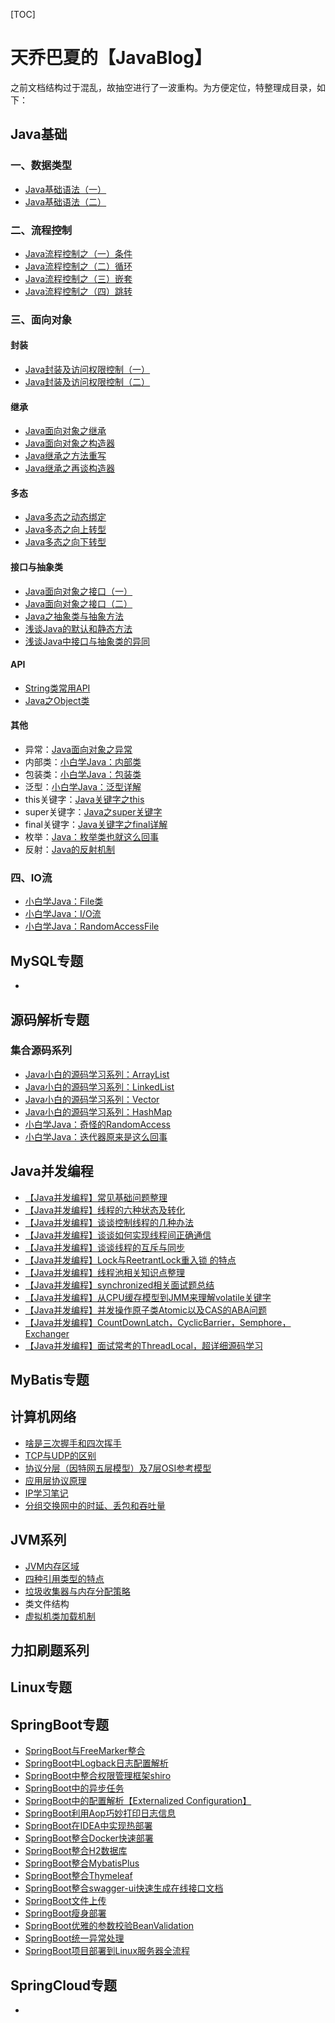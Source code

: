 [TOC]

# 天乔巴夏的【JavaBlog】

之前文档结构过于混乱，故抽空进行了一波重构。为方便定位，特整理成目录，如下：

## Java基础

### 一、数据类型

- [ Java基础语法（一）](Java基础/数据类型/Java基础语法（一）.md)
- [ Java基础语法（二）](Java基础/数据类型/Java基础语法（二）.md)

### 二、流程控制

- [Java流程控制之（一）条件](Java基础/流程控制/Java流程控制之（一）条件)
- [Java流程控制之（二）循环](Java基础/流程控制/Java流程控制之（二）循环)
- [Java流程控制之（三）嵌套](Java基础/流程控制/Java流程控制之（三）嵌套)
- [Java流程控制之（四）跳转](Java基础/流程控制/Java流程控制之（四）跳转)

### 三、面向对象

#### 封装

- [Java封装及访问权限控制（一）](Java基础/面向对象/Java封装及访问权限控制（一）.md)
- [Java封装及访问权限控制（二）](Java基础/面向对象/Java封装及访问权限控制（二）.md)

#### 继承

- [Java面向对象之继承](Java基础/面向对象/Java面向对象之继承.md)
- [Java面向对象之构造器](Java基础/面向对象/Java面向对象之构造器.md)
- [Java继承之方法重写](Java基础/面向对象/Java继承之方法重写.md)
- [Java继承之再谈构造器](Java基础/面向对象/Java继承之再谈构造器.md)

#### 多态

- [Java多态之动态绑定](Java基础/面向对象/Java多态之动态绑定.md)
- [Java多态之向上转型](Java基础/面向对象/Java多态之向上转型.md)
- [Java多态之向下转型](Java基础/面向对象/Java多态之向下转型.md)

#### 接口与抽象类

- [Java面向对象之接口（一）](Java基础/面向对象/Java面向对象之接口（一）.md)
- [Java面向对象之接口（二）](Java基础/面向对象/Java面向对象之接口（二）.md)
- [Java之抽象类与抽象方法](Java基础/面向对象/Java之抽象类与抽象方法.md)
- [浅谈Java的默认和静态方法](Java基础/面向对象/浅谈Java的默认和静态方法.md)
- [浅谈Java中接口与抽象类的异同](Java基础/面向对象/浅谈Java中接口与抽象类的异同.md)

#### API

- [String类常用API](Java基础/面向对象/Java之String类常用API.md)
- [Java之Object类](Java基础/面向对象/Java之Object类.md)

#### 其他

- 异常：[Java面向对象之异常](Java基础/面向对象/Java面向对象之异常.md)
- 内部类：[小白学Java：内部类](Java基础/面向对象/小白学Java：内部类.md)
- 包装类：[小白学Java：包装类](Java基础/面向对象/小白学Java：包装类.md)
- 泛型：[小白学Java：泛型详解](Java基础/面向对象/小白学Java：泛型详解.md)
- this关键字：[Java关键字之this](Java基础/面向对象/Java关键字之this.md)
- super关键字：[Java之super关键字](Java基础/面向对象/Java之super关键字.md)
- final关键字：[Java关键字之final详解](Java基础/面向对象/Java关键字之final详解.md)
- 枚举：[Java：枚举类也就这么回事](Java基础/枚举类/md/Java：枚举类也就这么回事.md)
- 反射：[Java的反射机制](Java基础/反射/Java的反射机制.md)

### 四、IO流

- [ 小白学Java：File类](Java基础/IO/md/小白学Java：File类)
- [ 小白学Java：I/O流](Java基础/IO/md/小白学Java：IO流)
- [ 小白学Java：RandomAccessFile](Java基础/IO/md/小白学Java：RandomAccessFile)



## MySQL专题

- [](数据库部分/MySQL/md/[MySQL]：DQL中的分组查询.md)

## 源码解析专题

### 集合源码系列

- [Java小白的源码学习系列：ArrayList](%E9%9B%86%E5%90%88%E6%BA%90%E7%A0%81%E7%B3%BB%E5%88%97/md/ArrayList%E6%BA%90%E7%A0%81%E5%AD%A6%E4%B9%A0.md)
- [Java小白的源码学习系列：LinkedList ](%E9%9B%86%E5%90%88%E6%BA%90%E7%A0%81%E7%B3%BB%E5%88%97/md/LinkedList%20%E6%BA%90%E7%A0%81%E5%AD%A6%E4%B9%A0.md)
- [Java小白的源码学习系列：Vector](%E9%9B%86%E5%90%88%E6%BA%90%E7%A0%81%E7%B3%BB%E5%88%97/md/Vector%E6%BA%90%E7%A0%81%E5%AD%A6%E4%B9%A0.md)
- [Java小白的源码学习系列：HashMap](%E9%9B%86%E5%90%88%E6%BA%90%E7%A0%81%E7%B3%BB%E5%88%97/md/Hashmap%E6%BA%90%E7%A0%81%E5%AD%A6%E4%B9%A0.md)
- [小白学Java：奇怪的RandomAccess](%E9%9B%86%E5%90%88%E6%BA%90%E7%A0%81%E7%B3%BB%E5%88%97/md/%E5%B0%8F%E7%99%BD%E5%AD%A6Java%EF%BC%9A%E5%A5%87%E6%80%AA%E7%9A%84RandomAccess.md)
- [小白学Java：迭代器原来是这么回事](%E9%9B%86%E5%90%88%E6%BA%90%E7%A0%81%E7%B3%BB%E5%88%97/md/%E5%B0%8F%E7%99%BD%E5%AD%A6Java%EF%BC%9A%E8%BF%AD%E4%BB%A3%E5%99%A8%E5%8E%9F%E6%9D%A5%E6%98%AF%E8%BF%99%E4%B9%88%E5%9B%9E%E4%BA%8B.md)

## Java并发编程

- [【Java并发编程】常见基础问题整理](%E9%9D%A2%E8%AF%95%E7%9B%B8%E5%85%B3/%E5%B9%B6%E5%8F%91/%E5%B9%B6%E5%8F%91%E5%9F%BA%E7%A1%80%E5%B8%B8%E8%A7%81%E9%9D%A2%E8%AF%95%E9%A2%98.md)
- [【Java并发编程】线程的六种状态及转化](%E5%A4%9A%E7%BA%BF%E7%A8%8B%E5%B9%B6%E5%8F%91/md/Java%EF%BC%9A%E7%BA%BF%E7%A8%8B%E7%9A%84%E5%85%AD%E7%A7%8D%E7%8A%B6%E6%80%81%E5%8F%8A%E8%BD%AC%E6%8D%A2.md)
- [【Java并发编程】谈谈控制线程的几种办法](%E5%A4%9A%E7%BA%BF%E7%A8%8B%E5%B9%B6%E5%8F%91/md/Java%EF%BC%9A%E8%B0%88%E8%B0%88%E6%8E%A7%E5%88%B6%E7%BA%BF%E7%A8%8B%E7%9A%84%E5%87%A0%E7%A7%8D%E5%8A%9E%E6%B3%95.md)
- [【Java并发编程】谈谈如何实现线程间正确通信](%E5%A4%9A%E7%BA%BF%E7%A8%8B%E5%B9%B6%E5%8F%91/md/Java%EF%BC%9A%E5%AE%9E%E7%8E%B0%E7%BA%BF%E7%A8%8B%E9%97%B4%E6%AD%A3%E7%A1%AE%E9%80%9A%E4%BF%A1.md)
- [【Java并发编程】谈谈线程的互斥与同步](%E5%A4%9A%E7%BA%BF%E7%A8%8B%E5%B9%B6%E5%8F%91/md/Java%EF%BC%9A%E7%BA%BF%E7%A8%8B%E5%AE%89%E5%85%A8%E4%B8%8E%E4%BA%92%E6%96%A5%E5%90%8C%E6%AD%A5.md)
- [【Java并发编程】Lock与ReetrantLock重入锁 的特点](%E5%A4%9A%E7%BA%BF%E7%A8%8B%E5%B9%B6%E5%8F%91/md/Java%EF%BC%9ALock%E4%B8%8EReentrantLock.md)
- [【Java并发编程】线程池相关知识点整理](%E9%9D%A2%E8%AF%95%E7%9B%B8%E5%85%B3/%E5%B9%B6%E5%8F%91/%E7%BA%BF%E7%A8%8B%E6%B1%A0%E7%9A%84%E7%9F%A5%E8%AF%86%E7%82%B9.md)
- [【Java并发编程】synchronized相关面试题总结](%E9%9D%A2%E8%AF%95%E7%9B%B8%E5%85%B3/%E5%B9%B6%E5%8F%91/synchronized.md)
- [【Java并发编程】从CPU缓存模型到JMM来理解volatile关键字](%E9%9D%A2%E8%AF%95%E7%9B%B8%E5%85%B3/%E5%B9%B6%E5%8F%91/volatile%E5%85%B3%E9%94%AE%E5%AD%97.md)
- [【Java并发编程】并发操作原子类Atomic以及CAS的ABA问题](%E9%9D%A2%E8%AF%95%E7%9B%B8%E5%85%B3/%E5%B9%B6%E5%8F%91/Atomic%E5%8E%9F%E5%AD%90%E7%B1%BB.md)
- [【Java并发编程】CountDownLatch，CyclicBarrier，Semphore，Exchanger](%E9%9D%A2%E8%AF%95%E7%9B%B8%E5%85%B3/%E5%B9%B6%E5%8F%91/Java%E4%B8%AD%E7%9A%84%E5%B9%B6%E5%8F%91%E5%B7%A5%E5%85%B7%E7%B1%BB.md)
- [【Java并发编程】面试常考的ThreadLocal，超详细源码学习](%E9%9D%A2%E8%AF%95%E7%9B%B8%E5%85%B3/%E5%B9%B6%E5%8F%91/ThreadLocal.md)

## MyBatis专题

## 计算机网络

- [啥是三次握手和四次挥手](%E8%AE%A1%E7%AE%97%E6%9C%BA%E7%BD%91%E7%BB%9C/%E4%B8%89%E6%AC%A1%E6%8F%A1%E6%89%8B%E4%B8%8E%E5%9B%9B%E6%AC%A1%E6%8C%A5%E6%89%8B.md)
- [ TCP与UDP的区别](%E8%AE%A1%E7%AE%97%E6%9C%BA%E7%BD%91%E7%BB%9C/TCP%E5%92%8CUDP%E7%9A%84%E5%8C%BA%E5%88%AB.md)
- [ 协议分层（因特网五层模型）及7层OSI参考模型](%E8%AE%A1%E7%AE%97%E6%9C%BA%E7%BD%91%E7%BB%9C/%E5%8D%8F%E8%AE%AE%E5%88%86%E5%B1%82%E5%8F%8Aosi%E6%A8%A1%E5%9E%8B.md)
- [ 应用层协议原理](%E8%AE%A1%E7%AE%97%E6%9C%BA%E7%BD%91%E7%BB%9C/%E5%BA%94%E7%94%A8%E5%B1%82%E5%8D%8F%E8%AE%AE%E5%8E%9F%E7%90%86%EF%BC%88%E4%B8%80%EF%BC%89.md)
- [IP学习笔记](%E8%AE%A1%E7%AE%97%E6%9C%BA%E7%BD%91%E7%BB%9C/IP%E5%AD%A6%E4%B9%A0%E7%AC%94%E8%AE%B0.md)
- [ 分组交换网中的时延、丢包和吞吐量](%E8%AE%A1%E7%AE%97%E6%9C%BA%E7%BD%91%E7%BB%9C/%E5%88%86%E7%BB%84%E4%BA%A4%E6%8D%A2%E7%BD%91%E4%B8%AD%E7%9A%84%E6%97%B6%E5%BB%B6%EF%BC%8C%E4%B8%A2%E5%8C%85%E5%92%8C%E5%90%9E%E5%90%90%E9%87%8F.md)

## JVM系列

- [JVM内存区域](%E9%9D%A2%E8%AF%95%E7%9B%B8%E5%85%B3/JVM/jvm%E5%86%85%E5%AD%98%E5%8C%BA%E5%9F%9F.md)
- [四种引用类型的特点](%E9%9D%A2%E8%AF%95%E7%9B%B8%E5%85%B3/JVM/%E5%9B%9B%E7%A7%8D%E5%BC%95%E7%94%A8%E7%B1%BB%E5%9E%8B%E7%9A%84%E7%89%B9%E7%82%B9.md)
- [垃圾收集器与内存分配策略](JVM%E7%B3%BB%E5%88%97/%E5%9E%83%E5%9C%BE%E6%94%B6%E9%9B%86%E5%99%A8%E4%B8%8E%E5%86%85%E5%AD%98%E5%88%86%E9%85%8D%E7%AD%96%E7%95%A5.md)
- 类文件结构
- [虚拟机类加载机制](JVM%E7%B3%BB%E5%88%97/%E8%99%9A%E6%8B%9F%E6%9C%BA%E7%B1%BB%E5%8A%A0%E8%BD%BD%E6%9C%BA%E5%88%B6.md)

## 力扣刷题系列

## Linux专题



## SpringBoot专题

- [SpringBoot与FreeMarker整合](框架系列/springboot/md/FreeMarker使用及SpringBoot整合.md)
- [SpringBoot中Logback日志配置解析](框架系列/springboot/md/SpringBoot中Logback日志配置解析.md)
- [SpringBoot中整合权限管理框架shiro](框架系列/springboot/md/SpringBoot中整合权限管理框架shiro.md)
- [SpringBoot中的异步任务](框架系列/springboot/md/SpringBoot中的异步任务.md)
- [SpringBoot中的配置解析【Externalized Configuration】](框架系列/springboot/md/SpringBoot中配置解析.md)
- [SpringBoot利用Aop巧妙打印日志信息](框架系列/springboot/md/SpringBoot利用Aop巧妙打印日志信息.md)
- [SpringBoot在IDEA中实现热部署](框架系列/springboot/md/SpringBoot在IDEA中实现热部署.md)
- [SpringBoot整合Docker快速部署](框架系列/springboot/md/SpringBoot整合Docker快速部署.md)
- [SpringBoot整合H2数据库](框架系列/springboot/md/SpringBoot整合H2数据库.md)
- [SpringBoot整合MybatisPlus](框架系列/springboot/md/SpringBoot整合MybatisPlus.md)
- [SpringBoot整合Thymeleaf](框架系列/springboot/md/SpringBoot整合Thymeleaf.md)
- [SpringBoot整合swagger-ui快速生成在线接口文档](框架系列/springboot/md/SpringBoot整合swagger-ui快速生成在线接口文档.md)
- [SpringBoot文件上传](框架系列/springboot/md/SpringBoot文件上传.md)
- [SpringBoot瘦身部署](框架系列/springboot/md/SpringBoot瘦身部署.md)
- [SpringBoot优雅的参数校验BeanValidation](框架系列/springboot/md/SpringBoot的参数校验.md)
- [SpringBoot统一异常处理](框架系列/springboot/md/SpringBoot统一异常处理.md)
- [SpringBoot项目部署到Linux服务器全流程](框架系列/springboot/md/SpringBoot项目部署到Linux服务器全流程.md)


## SpringCloud专题

- []()

